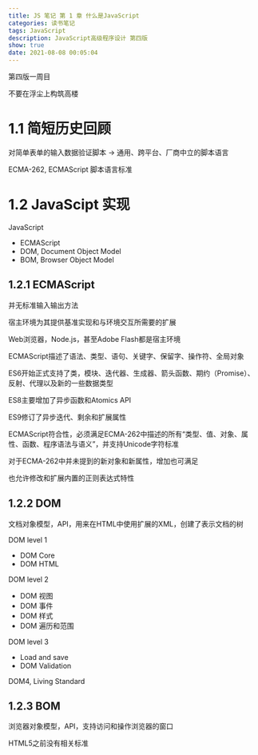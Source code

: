 ```yaml
---
title: JS 笔记 第 1 章 什么是JavaScript
categories: 读书笔记
tags: JavaScript
description: JavaScript高级程序设计 第四版
show: true
date: 2021-08-08 00:05:04
---
```


第四版一周目

不要在浮尘上构筑高楼

# 1.1 简短历史回顾

对简单表单的输入数据验证脚本 -> 通用、跨平台、厂商中立的脚本语言

ECMA-262, ECMAScript 脚本语言标准

# 1.2 JavaScipt 实现

JavaScript

- ECMAScript
- DOM, Document Object Model
- BOM, Browser Object Model

## 1.2.1 ECMAScript

并无标准输入输出方法

宿主环境为其提供基准实现和与环境交互所需要的扩展

Web浏览器，Node.js，甚至Adobe Flash都是宿主环境

ECMAScript描述了语法、类型、语句、关键字、保留字、操作符、全局对象

ES6开始正式支持了类，模块、迭代器、生成器、箭头函数、期约（Promise）、反射、代理以及新的一些数据类型

ES8主要增加了异步函数和Atomics API

ES9修订了异步迭代、剩余和扩展属性

ECMAScript符合性，必须满足ECMA-262中描述的所有“类型、值、对象、属性、函数、程序语法与语义”，并支持Unicode字符标准

对于ECMA-262中并未提到的新对象和新属性，增加也可满足

也允许修改和扩展内置的正则表达式特性

## 1.2.2 DOM

文档对象模型，API，用来在HTML中使用扩展的XML，创建了表示文档的树

DOM level 1
 - DOM Core
 - DOM HTML

DOM level 2
 - DOM 视图
 - DOM 事件
 - DOM 样式
 - DOM 遍历和范围

DOM level 3
- Load and save
- DOM Validation

DOM4, Living Standard

## 1.2.3 BOM

浏览器对象模型，API，支持访问和操作浏览器的窗口

HTML5之前没有相关标准